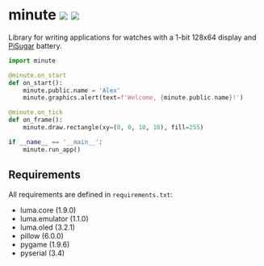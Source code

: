 # minute ![](https://img.shields.io/github/languages/code-size/breitburg/minute) ![](https://wdp9fww0r9.execute-api.us-west-2.amazonaws.com/production/badge/breitburg/minute)

Library for writing applications for watches with a 1-bit 128x64 display and [PiSugar](https://github.com/PiSugar/PiSugar) battery.

```python
import minute

@minute.on_start
def on_start():
    minute.public.name = 'Alex'
    minute.graphics.alert(text=f'Welcome, {minute.public.name}!')

@minute.on_tick
def on_frame():
    minute.draw.rectangle(xy=(0, 0, 10, 10), fill=255)

if __name__ == '__main__':
    minute.run_app()
```

## Requirements

All requirements are defined in `requirements.txt`:

- luma.core (1.9.0)
- luma.emulator (1.1.0)
- luma.oled (3.2.1)
- pillow (6.0.0)
- pygame (1.9.6)
- pyserial (3.4)
